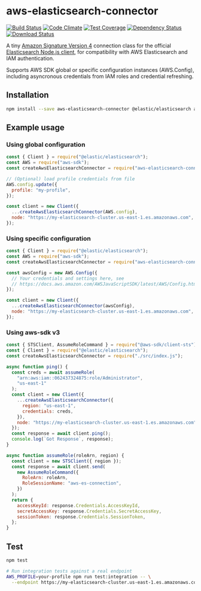 # aws-elasticsearch-connector

[![Build Status](https://travis-ci.org/compwright/aws-elasticsearch-connector.png?branch=master)](https://travis-ci.org/compwright/aws-elasticsearch-connector)
[![Code Climate](https://codeclimate.com/github/compwright/aws-elasticsearch-connector/badges/gpa.svg)](https://codeclimate.com/github/compwright/aws-elasticsearch-connector)
[![Test Coverage](https://codeclimate.com/github/compwright/aws-elasticsearch-connector/badges/coverage.svg)](https://codeclimate.com/github/compwright/aws-elasticsearch-connector/coverage)
[![Dependency Status](https://img.shields.io/david/compwright/aws-elasticsearch-connector.svg?style=flat-square)](https://david-dm.org/compwright/aws-elasticsearch-connector)
[![Download Status](https://img.shields.io/npm/dm/aws-elasticsearch-connector.svg?style=flat-square)](https://www.npmjs.com/package/aws-elasticsearch-connector)

A tiny [Amazon Signature Version 4](https://www.npmjs.com/package/aws4) connection class for the official [Elasticsearch Node.js client](https://www.npmjs.com/package/elasticsearch), for compatibility with AWS Elasticsearch and IAM authentication.

Supports AWS SDK global or specific configuration instances (AWS.Config), including asyncronous credentials from IAM roles and credential refreshing.

## Installation

```bash
npm install --save aws-elasticsearch-connector @elastic/elasticsearch aws-sdk
```

## Example usage

### Using global configuration

```javascript
const { Client } = require("@elastic/elasticsearch");
const AWS = require("aws-sdk");
const createAwsElasticsearchConnector = require("aws-elasticsearch-connector");

// (Optional) load profile credentials from file
AWS.config.update({
  profile: "my-profile",
});

const client = new Client({
  ...createAwsElasticsearchConnector(AWS.config),
  node: "https://my-elasticsearch-cluster.us-east-1.es.amazonaws.com",
});
```

### Using specific configuration

```javascript
const { Client } = require("@elastic/elasticsearch");
const AWS = require("aws-sdk");
const createAwsElasticsearchConnector = require("aws-elasticsearch-connector");

const awsConfig = new AWS.Config({
  // Your credentials and settings here, see
  // https://docs.aws.amazon.com/AWSJavaScriptSDK/latest/AWS/Config.html#constructor-property
});

const client = new Client({
  ...createAwsElasticsearchConnector(awsConfig),
  node: "https://my-elasticsearch-cluster.us-east-1.es.amazonaws.com",
});
```

### Using aws-sdk v3

```javascript
const { STSClient, AssumeRoleCommand } = require("@aws-sdk/client-sts");
const { Client } = require("@elastic/elasticsearch");
const createAwsElasticsearchConnector = require("./src/index.js");

async function ping() {
  const creds = await assumeRole(
    "arn:aws:iam::062437324875:role/Administrator",
    "us-east-1"
  );
  const client = new Client({
    ...createAwsElasticsearchConnector({
      region: "us-east-1",
      credentials: creds,
    }),
    node: "https://my-elasticsearch-cluster.us-east-1.es.amazonaws.com",
  });
  const response = await client.ping();
  console.log(`Got Response`, response);
}

async function assumeRole(roleArn, region) {
  const client = new STSClient({ region });
  const response = await client.send(
    new AssumeRoleCommand({
      RoleArn: roleArn,
      RoleSessionName: "aws-es-connection",
    })
  );
  return {
    accessKeyId: response.Credentials.AccessKeyId,
    secretAccessKey: response.Credentials.SecretAccessKey,
    sessionToken: response.Credentials.SessionToken,
  };
}
```

## Test

```bash
npm test

# Run integration tests against a real endpoint
AWS_PROFILE=your-profile npm run test:integration -- \
  --endpoint https://my-elasticsearch-cluster.us-east-1.es.amazonaws.com
```
